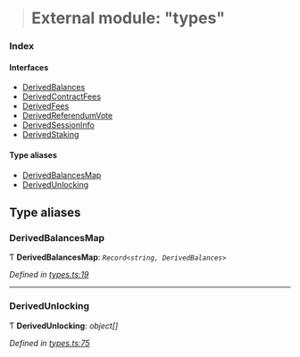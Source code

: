 > # External module: "types"

### Index

#### Interfaces

* [DerivedBalances](../interfaces/_types_.derivedbalances.md)
* [DerivedContractFees](../interfaces/_types_.derivedcontractfees.md)
* [DerivedFees](../interfaces/_types_.derivedfees.md)
* [DerivedReferendumVote](../interfaces/_types_.derivedreferendumvote.md)
* [DerivedSessionInfo](../interfaces/_types_.derivedsessioninfo.md)
* [DerivedStaking](../interfaces/_types_.derivedstaking.md)

#### Type aliases

* [DerivedBalancesMap](_types_.md#derivedbalancesmap)
* [DerivedUnlocking](_types_.md#derivedunlocking)

## Type aliases

###  DerivedBalancesMap

Ƭ **DerivedBalancesMap**: *`Record<string, DerivedBalances>`*

*Defined in [types.ts:19](https://github.com/polkadot-js/api/blob/28cf21d/packages/api-derive/src/types.ts#L19)*

___

###  DerivedUnlocking

Ƭ **DerivedUnlocking**: *object[]*

*Defined in [types.ts:75](https://github.com/polkadot-js/api/blob/28cf21d/packages/api-derive/src/types.ts#L75)*